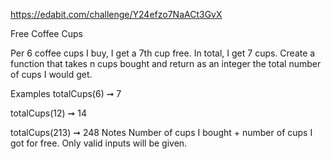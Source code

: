 https://edabit.com/challenge/Y24efzo7NaACt3GvX

Free Coffee Cups

Per 6 coffee cups I buy, I get a 7th cup free. In total, I get 7 cups. Create a function that takes n cups bought and return as an integer the total number of cups I would get.

Examples
totalCups(6) ➞ 7

totalCups(12) ➞ 14

totalCups(213) ➞ 248
Notes
Number of cups I bought + number of cups I got for free.
Only valid inputs will be given.